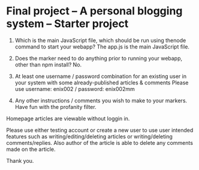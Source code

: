 Final project &ndash; A personal blogging system &ndash; Starter project
==========
1. Which is the main JavaScript file, which should be run using the ​node command to start your webapp?
The app.js is the main JavaScript file.

2. Does the marker need to do anything prior to running your webapp, other than npm install​?
No.

3. At least one username / password combination for an existing user in your system with some already-published articles & comments
Please use username: enix002 / password: enix002mm

4. Any other instructions / comments you wish to make to your markers.
Have fun with the profanity filter.

Homepage articles are viewable without loggin in.

Please use either testing account or create a new user to use user intended features such as writing/editing/deleting articles
or writing/deleting comments/replies. Also author of the article is able to delete any comments made on the article.

Thank you.